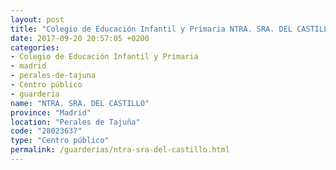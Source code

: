 ```yaml
---
layout: post
title: "Colegio de Educación Infantil y Primaria NTRA. SRA. DEL CASTILLO"
date: 2017-09-20 20:57:05 +0200
categories:
- Colegio de Educación Infantil y Primaria
- madrid
- perales-de-tajuna
- Centro público
- guarderia
name: "NTRA. SRA. DEL CASTILLO"
province: "Madrid"
location: "Perales de Tajuña"
code: "28023637"
type: "Centro público"
permalink: /guarderias/ntra-sra-del-castillo.html
---
```


